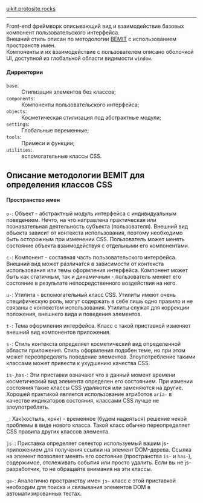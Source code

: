 <a href="http://uikit.protosite.rocks" target="_blank">uikit.protosite.rocks</a>
<hr>
<p>
    Front-end фреймворк описывающий вид и взаимодействие базовых компонент пользовательского интерфейса.
    <br>
    Внешний стиль описан по методологии <abbr><a href="http://csswizardry.com/2015/08/bemit-taking-the-bem-naming-convention-a-step-further/">BEMIT</a></abbr> с использованием пространств имен.
    <br>
    Компоненты и их взаимодействие с пользователем описано оболочкой <acronym>UI</acronym>, доступной из глобальной области видимости <code>window</code>.
</p>
<h4>Дирректории</h4>
<dl>
    <dt><code>base</code>:</dt>
    <dd>Стилизация элементов без классов;</dd>
    <dt><code>components</code>:</dt>
    <dd>Компоненты пользовательского интерфейса;</dd>
    <dt><code>objects</code>:</dt>
    <dd>Косметическая стилизация под абстрактные модули;</dd>
    <dt><code>settings</code>:</dt>
    <dd>Глобальные переменные;</dd>
    <dt><code>tools</code>:</dt>
    <dd>Примеси и функции;</dd>
    <dt><code>utilities</code>:</dt>
    <dd>вспомогательные классы CSS.</dd>
</dl>

<h2>Описание методологии BEMIT для определения классов CSS</h2>

<h4>Пространство имен</h4>
<p>
    <code>o-</code>: Объект - абстрактный модуль интерфейса с индивидуальным поведением. Нечто, на что направлена практическая или познавательная деятельность субъекта (пользователя). Внешний вид объекта зависит от контекста использования, поэтому необходимо быть осторожным при изменении CSS. Пользователь может менять состояние объекта взаимодействуя с отдельными его компонентами.
</p>
<p>
    <code>c-</code>: Компонент - составная часть пользовательского интерфейса. Внешний вид может различатся в зависимости от контекста использования или темы оформления интерфейса. Компонент может быть как статичным, так и динамичным - пользователь меняет его состояние в результате непосредственного воздействия на него.
</p>
<p>
    <code>u-</code>: Утилита - вспомогательный класс CSS. Утилиты имеют очень специфическую роль, могут содержать в себе лишь одно правило и не связаны с контекстом использования. Утилиты служат для коррекции положения, внешнего вида и поведения элементов.
</p>
<p>
    <code>t-</code>: Тема оформления интерфейса. Класс с такой приставкой изменяет внешний вид компонентов приложения.
</p>
<p>
    <code>s-</code>: Стиль контекста определяет косметический вид определенной области приложения. Стиль оформления подобен теме, но при этом может переопределять поведение элементов. Злоупотребление такими классами может привести к ухудшению качества CSS.
</p>
<p>
    <code>is-</code>,<code>has-</code>: Эти приставки означают что в данный момент времени косметический вид элемента определен его состоянием. При измении состояния такие классы CSS удаляются или заменяются на другие. Хорошей практикой является использование атриботов <code>aria-</code> в качестве индикаторов состояния, классами CSS лучше не злоупотреблять.
</p>
<p>
    <code>_</code>: Хак(костыль, кряк) - временное (будем надеяться) решение некой проблемы в виде нового класса. Такой класс обычно переопределяет CSS правила других классов элемента.
</p>
<p>
    <code>js-</code>: Приставка определяет селектор используемый вашим js-приложением для получения ссылки на элемент DOM-дерева. Ссылка на элемент позволяет менять его состояние (пространства <code>is-</code> и <code>has-</code>), содержимое, отслеживать события или просто удалить. Если вы не js-разработчик, то не обращайте внимания на эти классы.
</p>
<p>
    <code>qa-</code>: Аналогично пространству имен <code>js-</code> класс с этой приставкой необходим для поиска и связывания элементов DOM в автоматизированных тестах.
</p>
